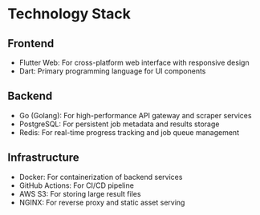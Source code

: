 # Technology Stack

## Frontend
- Flutter Web: For cross-platform web interface with responsive design
- Dart: Primary programming language for UI components

## Backend
- Go (Golang): For high-performance API gateway and scraper services
- PostgreSQL: For persistent job metadata and results storage
- Redis: For real-time progress tracking and job queue management

## Infrastructure
- Docker: For containerization of backend services
- GitHub Actions: For CI/CD pipeline
- AWS S3: For storing large result files
- NGINX: For reverse proxy and static asset serving